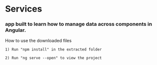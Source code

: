 # Services
### app built to learn how to manage data across components in Angular.

How to use the downloaded files

    1) Run "npm install" in the extracted folder

    2) Run "ng serve --open" to view the project
